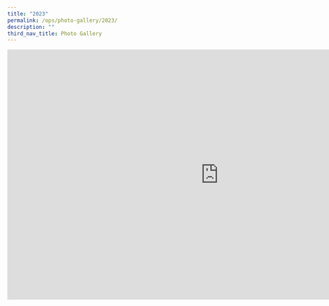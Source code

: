 ```yaml
---
title: "2023"
permalink: /ops/photo-gallery/2023/
description: ""
third_nav_title: Photo Gallery
---
```



<iframe allowfullscreen="true" height="569" width="960" frameborder="0" src="https://docs.google.com/presentation/d/e/2PACX-1vSNxbuS3oo6FsVyK0qDzx-pvo5ldaqh1Ywz8yQ2r7FDm5VllJIoMckHTKwpEUV6MMOM3bZZ_4dHagLf/embed?start=true&amp;loop=true&amp;delayms=3000"></iframe>